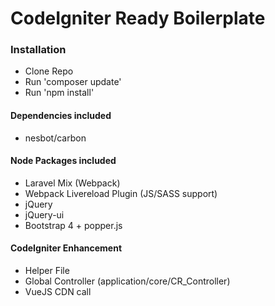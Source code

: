 # CodeIgniter Ready Boilerplate

### Installation
 - Clone Repo
 - Run 'composer update'
 - Run 'npm install'
 
#### Dependencies included
- nesbot/carbon

#### Node Packages included
- Laravel Mix (Webpack)
- Webpack Livereload Plugin (JS/SASS support)
- jQuery
- jQuery-ui
- Bootstrap 4 + popper.js

#### CodeIgniter Enhancement
- Helper File
- Global Controller (application/core/CR_Controller)
- VueJS CDN call

